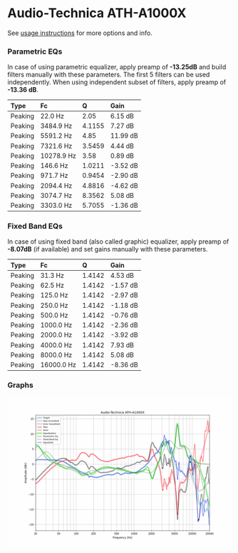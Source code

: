 # Audio-Technica ATH-A1000X
See [usage instructions](https://github.com/jaakkopasanen/AutoEq#usage) for more options and info.

### Parametric EQs
In case of using parametric equalizer, apply preamp of **-13.25dB** and build filters manually
with these parameters. The first 5 filters can be used independently.
When using independent subset of filters, apply preamp of **-13.36 dB**.

| Type    | Fc         |      Q | Gain     |
|:--------|:-----------|:-------|:---------|
| Peaking | 22.0 Hz    | 2.05   | 6.15 dB  |
| Peaking | 3484.9 Hz  | 4.1155 | 7.27 dB  |
| Peaking | 5591.2 Hz  | 4.85   | 11.99 dB |
| Peaking | 7321.6 Hz  | 3.5459 | 4.44 dB  |
| Peaking | 10278.9 Hz | 3.58   | 0.89 dB  |
| Peaking | 146.6 Hz   | 1.0211 | -3.52 dB |
| Peaking | 971.7 Hz   | 0.9454 | -2.90 dB |
| Peaking | 2094.4 Hz  | 4.8816 | -4.62 dB |
| Peaking | 3074.7 Hz  | 8.3562 | 5.08 dB  |
| Peaking | 3303.0 Hz  | 5.7055 | -1.36 dB |

### Fixed Band EQs
In case of using fixed band (also called graphic) equalizer, apply preamp of **-8.07dB**
(if available) and set gains manually with these parameters.

| Type    | Fc         |      Q | Gain     |
|:--------|:-----------|:-------|:---------|
| Peaking | 31.3 Hz    | 1.4142 | 4.53 dB  |
| Peaking | 62.5 Hz    | 1.4142 | -1.57 dB |
| Peaking | 125.0 Hz   | 1.4142 | -2.97 dB |
| Peaking | 250.0 Hz   | 1.4142 | -1.18 dB |
| Peaking | 500.0 Hz   | 1.4142 | -0.76 dB |
| Peaking | 1000.0 Hz  | 1.4142 | -2.36 dB |
| Peaking | 2000.0 Hz  | 1.4142 | -3.92 dB |
| Peaking | 4000.0 Hz  | 1.4142 | 7.93 dB  |
| Peaking | 8000.0 Hz  | 1.4142 | 5.08 dB  |
| Peaking | 16000.0 Hz | 1.4142 | -8.36 dB |

### Graphs
![](./Audio-Technica%20ATH-A1000X.png)